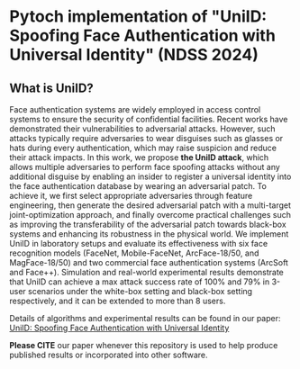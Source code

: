 # Pytoch implementation of "UniID: Spoofing Face Authentication with Universal Identity" (NDSS 2024)

## What is UniID?
Face authentication systems are widely employed in access control systems to ensure the security of confidential facilities. Recent works have demonstrated their vulnerabilities to adversarial attacks. However, such attacks typically require adversaries to wear disguises such as glasses or hats during every authentication, which may raise suspicion and reduce their attack impacts.
In this work, we propose **the UniID attack**, which allows multiple adversaries to perform face spoofing attacks without any additional disguise by enabling an insider to register a universal identity into the face authentication database by wearing an adversarial patch.
To achieve it, we first select appropriate adversaries through feature engineering, then generate the desired adversarial patch with a multi-target joint-optimization approach, and finally overcome practical challenges such as improving the transferability of the adversarial patch towards black-box systems and enhancing its robustness in the physical world.
We implement UniID in laboratory setups and evaluate its effectiveness with six face recognition models (FaceNet, Mobile-FaceNet, ArcFace-18/50, and MagFace-18/50) and two commercial face authentication systems (ArcSoft and Face++). 
Simulation and real-world experimental results demonstrate that UniID can achieve a max attack success rate of $100\%$ and $79\%$ in 3-user scenarios under the white-box setting and black-box setting respectively, and it can be extended to more than 8 users.

Details of algorithms and experimental results can be found in our paper: [UniID: Spoofing Face Authentication with Universal Identity](https://www.ndss-symposium.org/wp-content/uploads/2024-1036-paper.pdf)

**Please CITE** our paper whenever this repository is used to help produce published results or incorporated into other software.
